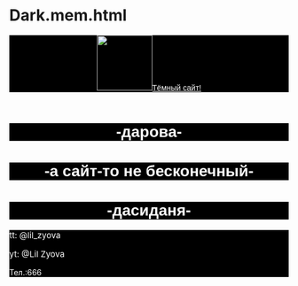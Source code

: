 # Dark.mem.html
<html>
    <header style="background-color:black;font-family:sans-serif">
        <img src="https://krot.info/uploads/posts/2020-02/1580569670_3-p-kartinki-v-stile-anime-na-chernom-fone-7.jpg"height=100"/><a href="https://ru.wikipedia.org/wiki/%D0%96%D0%B0%D0%B1%D1%8B" style="color:white;font-family:sans-serif">Тёмный сайт! </a>
    </header>
    <h1 style="text-align:center;background-color:Black;color:white;font size:30px;font-family:sans-serif">-дарова-</h1>
    <h1 style="text-align:center;background-color:Black;color:white;font size:30px;font-family:sans-serif">-а сайт-то не бесконечный-</h1>
    <h1 style="text-align:center;background-color:Black;color:white;font size:30px;font-family:sans-serif">-дасиданя-</h1>


<footer style="background-color:black;color:white;">
        <p style="font-size:15px"> tt: @lil_zyova</p>
        <p style="font-size:15px"> yt: @Lil Zyova</p>
        <p>Тел.:666</p>
    </footer>
</html>
